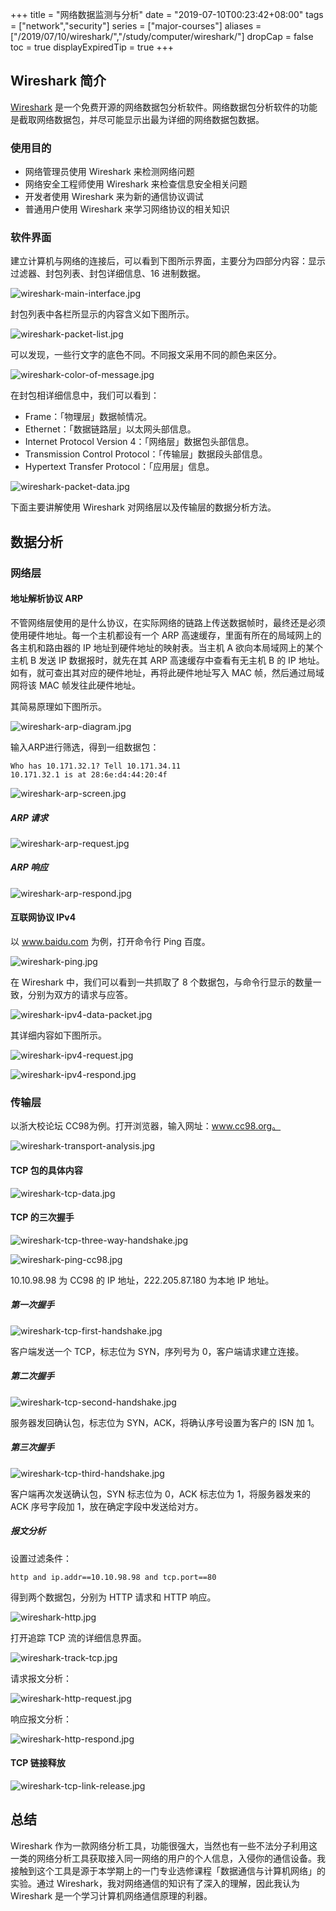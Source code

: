 +++
title = "网络数据监测与分析"
date = "2019-07-10T00:23:42+08:00"
tags = ["network","security"]
series = ["major-courses"]
aliases = ["/2019/07/10/wireshark/","/study/computer/wireshark/"]
dropCap = false
toc = true
displayExpiredTip = true
+++

## Wireshark 简介

[Wireshark](https://www.wireshark.org/) 是一个免费开源的网络数据包分析软件。网络数据包分析软件的功能是截取网络数据包，并尽可能显示出最为详细的网络数据包数据。

### 使用目的

+ 网络管理员使用 Wireshark 来检测网络问题
+ 网络安全工程师使用 Wireshark 来检查信息安全相关问题
+ 开发者使用 Wireshark 来为新的通信协议调试
+ 普通用户使用 Wireshark 来学习网络协议的相关知识

### 软件界面

建立计算机与网络的连接后，可以看到下图所示界面，主要分为四部分内容：显示过滤器、封包列表、封包详细信息、16 进制数据。

![wireshark-main-interface.jpg](/images/wireshark-main-interface.jpg "Wireshark 主界面")

封包列表中各栏所显示的内容含义如下图所示。

![wireshark-packet-list.jpg](/images/wireshark-packet-list.jpg "封包列表")

可以发现，一些行文字的底色不同。不同报文采用不同的颜色来区分。

![wireshark-color-of-message.jpg](/images/wireshark-color-of-message.jpg "报文颜色")

在封包相详细信息中，我们可以看到：

+ Frame：「物理层」数据帧情况。
+ Ethernet：「数据链路层」以太网头部信息。
+ Internet Protocol Version 4：「网络层」数据包头部信息。
+ Transmission Control Protocol：「传输层」数据段头部信息。
+ Hypertext Transfer Protocol：「应用层」信息。

![wireshark-packet-data.jpg](/images/wireshark-packet-data.jpg "封包详细信息")

下面主要讲解使用 Wireshark 对网络层以及传输层的数据分析方法。

## 数据分析

### 网络层

#### 地址解析协议 ARP

不管网络层使用的是什么协议，在实际网络的链路上传送数据帧时，最终还是必须使用硬件地址。每一个主机都设有一个 ARP 高速缓存，里面有所在的局域网上的各主机和路由器的 IP 地址到硬件地址的映射表。当主机 A 欲向本局域网上的某个主机 B 发送 IP 数据报时，就先在其 ARP 高速缓存中查看有无主机 B 的 IP 地址。如有，就可查出其对应的硬件地址，再将此硬件地址写入 MAC 帧，然后通过局域网将该 MAC 帧发往此硬件地址。

其简易原理如下图所示。

![wireshark-arp-diagram.jpg](/images/wireshark-arp-diagram.jpg "ARP 原理示意图")

输入ARP进行筛选，得到一组数据包：

```
Who has 10.171.32.1? Tell 10.171.34.11
10.171.32.1 is at 28:6e:d4:44:20:4f
```

![wireshark-arp-screen.jpg](/images/wireshark-arp-screen.jpg "ARP 筛选")

##### ARP 请求

![wireshark-arp-request.jpg](/images/wireshark-arp-request.jpg "ARP 请求内容")

##### ARP 响应

![wireshark-arp-respond.jpg](/images/wireshark-arp-respond.jpg "ARP 响应内容")

#### 互联网协议 IPv4

以 www.baidu.com 为例，打开命令行 Ping 百度。

![wireshark-ping.jpg](/images/wireshark-ping.jpg "Ping")

在 Wireshark 中，我们可以看到一共抓取了 8 个数据包，与命令行显示的数量一致，分别为双方的请求与应答。

![wireshark-ipv4-data-packet.jpg](/images/wireshark-ipv4-data-packet.jpg "IPv4 数据包")

其详细内容如下图所示。

![wireshark-ipv4-request.jpg](/images/wireshark-ipv4-request.jpg "IPv4 请求")

![wireshark-ipv4-respond.jpg](/images/wireshark-ipv4-respond.jpg "IPv4 应答")

### 传输层

以浙大校论坛 CC98为例。打开浏览器，输入网址：www.cc98.org。

![wireshark-transport-analysis.jpg](/images/wireshark-transport-analysis.jpg "传输层数据分析")

#### TCP 包的具体内容

![wireshark-tcp-data.jpg](/images/wireshark-tcp-data.jpg "TCP 包内容")

#### TCP 的三次握手

![wireshark-tcp-three-way-handshake.jpg](/images/wireshark-tcp-three-way-handshake.jpg "TCP 三次握手")

![wireshark-ping-cc98.jpg](/images/wireshark-ping-cc98.jpg "Ping CC98")

10.10.98.98 为 CC98 的 IP 地址，222.205.87.180 为本地 IP 地址。

##### 第一次握手

![wireshark-tcp-first-handshake.jpg](/images/wireshark-tcp-first-handshake.jpg "第一次握手")

客户端发送一个 TCP，标志位为 SYN，序列号为 0，客户端请求建立连接。

##### 第二次握手

![wireshark-tcp-second-handshake.jpg](/images/wireshark-tcp-second-handshake.jpg "第二次握手")

服务器发回确认包，标志位为 SYN，ACK，将确认序号设置为客户的 ISN 加 1。

##### 第三次握手

![wireshark-tcp-third-handshake.jpg](/images/wireshark-tcp-third-handshake.jpg "第三次握手")

客户端再次发送确认包，SYN 标志位为 0，ACK 标志位为 1，将服务器发来的 ACK 序号字段加 1，放在确定字段中发送给对方。

##### 报文分析

设置过滤条件：

```
http and ip.addr==10.10.98.98 and tcp.port==80
```

得到两个数据包，分别为 HTTP 请求和 HTTP 响应。

![wireshark-http.jpg](/images/wireshark-http.jpg "HTTP 请求与响应")

打开追踪 TCP 流的详细信息界面。

![wireshark-track-tcp.jpg](/images/wireshark-track-tcp.jpg "追踪 TCP 流")

请求报文分析：

![wireshark-http-request.jpg](/images/wireshark-http-request.jpg "请求报文")

响应报文分析：

![wireshark-http-respond.jpg](/images/wireshark-http-respond.jpg "响应报文")

#### TCP 链接释放

![wireshark-tcp-link-release.jpg](/images/wireshark-tcp-link-release.jpg "TCP 链接释放")

## 总结

Wireshark 作为一款网络分析工具，功能很强大，当然也有一些不法分子利用这一类的网络分析工具获取接入同一网络的用户的个人信息，入侵你的通信设备。我接触到这个工具是源于本学期上的一门专业选修课程「数据通信与计算机网络」的实验。通过 Wireshark，我对网络通信的知识有了深入的理解，因此我认为 Wireshark 是一个学习计算机网络通信原理的利器。
